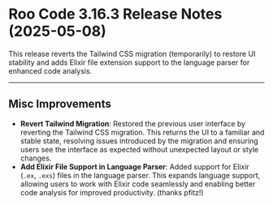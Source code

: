 # Roo Code 3.16.3 Release Notes (2025-05-08)

This release reverts the Tailwind CSS migration (temporarily) to restore UI stability and adds Elixir file extension support to the language parser for enhanced code analysis.

---

## Misc Improvements
*   **Revert Tailwind Migration**: Restored the previous user interface by reverting the Tailwind CSS migration. This returns the UI to a familiar and stable state, resolving issues introduced by the migration and ensuring users see the interface as expected without unexpected layout or style changes.
*   **Add Elixir File Support in Language Parser**: Added support for Elixir (`.ex`, `.exs`) files in the language parser. This expands language support, allowing users to work with Elixir code seamlessly and enabling better code analysis for improved productivity. (thanks pfitz!)